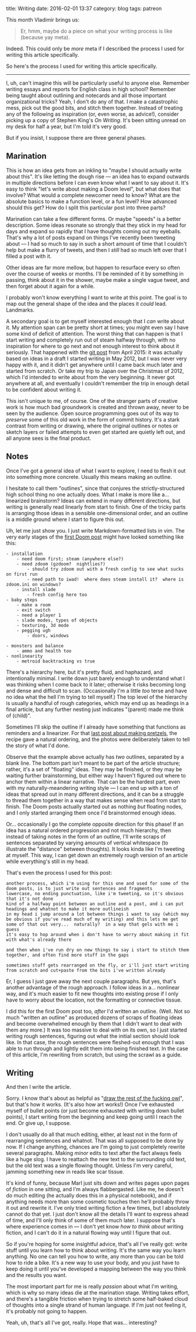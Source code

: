 title: Writing
date: 2016-02-01 13:37
category: blog
tags: patreon

This month Vladimir brings us:

> Er, hmm, maybe do a piece on what your writing process is like (because yay meta).

Indeed.  This could only be _more_ meta if I described the process I used for writing this article specifically.

So here's the process I used for writing this article specifically.

<!-- more -->

----

I, uh, can't imagine this will be particularly useful to anyone else.  Remember writing essays and reports for English class in high school?  Remember being taught about outlining and notecards and all those important organizational tricks?  Yeah, I don't do any of that.  I make a catastrophic mess, pick out the good bits, and stitch them together.  Instead of treating any of the following as inspiration (or, even worse, as advice!), consider picking up a copy of Stephen King's _On Writing_.  It's been sitting unread on my desk for half a year, but I'm told it's very good.

But if you insist, I suppose there are three general phases.

## Marination

This is how an idea gets from an inkling to "maybe I should actually write about this".  It's like letting the dough rise — an idea has to expand outwards in multiple directions before I can even know what I want to say about it.  It's easy to think "let's write about making a Doom level", but what does that involve?  What would a complete newcomer need to know?  What are the absolute basics to make a function level, or a fun level?  How advanced should this get?  How do I split this particular post into three parts?

Marination can take a few different forms.  Or maybe "speeds" is a better description.  Some ideas resonate so strongly that they stick in my head for days and expand so rapidly that I have thoughts coming out my eyeballs.  That's why a lot of posts expand on things I've recently been tweeting about — I had so much to say in such a short amount of time that I couldn't help but make a flurry of tweets, and then I _still_ had so much left over that I filled a post with it.

Other ideas are far more mellow, but happen to resurface every so often over the course of weeks or months.  I'll be reminded of it by something in passing, think about it in the shower, maybe make a single vague tweet, and then forget about it again for a while.

I probably won't know everything I want to write at this point.  The goal is to map out the general shape of the idea and the places it _could_ lead.  Landmarks.

A secondary goal is to get myself interested enough that I _can_ write about it.  My attention span can be pretty short at times; you might even say I have some kind of deficit of attention.  The worst thing that can happen is that I start writing and completely run out of steam halfway through, with no inspiration for where to go next and not enough interest to think about it seriously.  That happened with the [git post](/blog/2015/04/24/just-enough-git-to-be-less-dangerous/) from April 2015: it was actually based on ideas in a draft I started writing in May 2012, but I was never very happy with it, and it didn't get anywhere until I came back much later and started from scratch.  Or take my trip to Japan over the Christmas of 2012, which I'd intended to write about from the very beginning.  It never got anywhere at all, and eventually I couldn't remember the trip in enough detail to be confident about writing it.

This isn't unique to me, of course.  One of the stranger parts of creative work is how much bad groundwork is created and thrown away, never to be seen by the audience.  Open source programming goes out of its way to _preserve_ some of this old work in the form of commit history.  It's a stark contrast from writing or drawing, where the original outlines or notes or sketch layers or failed attempts to even get started are quietly left out, and all anyone sees is the final product.


## Notes

Once I've got a general idea of what I want to explore, I need to flesh it out into something more concrete.  Usually this means making an outline.

I hesitate to call them "outlines", since that conjures the strictly-structured high school thing no one actually does.  What I make is more like a...  linearized brainstorm?  Ideas can extend in many different directions, but writing is generally read linearly from start to finish.  One of the tricky parts is arranging those ideas in a sensible one-dimensional order, and an outline is a middle ground where I start to figure this out.

Uh, let me just show you.  I just write Markdown-formatted lists in vim.  The very early stages of the [first Doom post](/blog/2015/12/19/you-should-make-a-doom-level-part-1/) might have looked something like this:

    - installation
        - need doom first; steam (anywhere else?)
        - need zdoom (gzdoom?  nightlies?)
            - should try zdoom out with a fresh config to see what sucks on first run
            - need path to iwad!  where does steam install it?  where is zdoom.ini on windows?
        - install slade
            - fresh config here too
    - baby steps
        - make a room
        - exit switch
        - need a player 1
        - slade modes, types of objects
        - texturing, 3d mode
        - pegging ugh
            - doors, windows

    - monsters and balance
        - ammo and health too
    - nonlinearity
        - metroid backtracking vs true

There's a hierarchy here, but it's pretty fluid, and haphazard, and intentionally minimal.  I write down just barely enough to understand what I was thinking when I come back to it later; otherwise it risks becoming long and dense and difficult to scan.  (Occasionally I'm a little _too_ terse and have no idea what the hell I'm trying to tell myself.)  The top level of the hierarchy is usually a handful of rough categories, which may end up as headings in a final article, but any further nesting just indicates "(parent) made me think of (child)".

Sometimes I'll skip the outline if I already have something that functions as reminders and a linearizer.  For that [last post about making pretzels](http://eev.ee/blog/2016/01/31/i-made-pretzels/), the recipe gave a natural ordering, and the photos were deliberately taken to tell the story of what I'd done.

Observe that the example above actually has _two_ outlines, separated by a blank line.  The bottom part isn't meant to be part of the article structure; rather, it's a set of "floating" ideas.  They may be finished, or they may be waiting further brainstorming, but either way I haven't figured out where to anchor them within a linear narrative.  That can be the hardest part, even with my naturally-meandering writing style — I can end up with a ton of ideas that spread out in many different directions, and it can be a struggle to thread them together in a way that makes sense when read from start to finish.  The Doom posts actually started out as nothing _but_ floating nodes, and I only started arranging them once I'd brainstormed enough ideas.

Or...  occasionally I go the complete opposite direction for this phase!  If an idea has a natural ordered progression and not much hierarchy, then instead of taking notes in the form of an outline, I'll write scraps of sentences separated by varying amounts of vertical whitespace (to illustrate the "distance" between thoughts).  It looks kinda like I'm tweeting at myself.  This way, I can get down an extremely rough version of an article while everything's still in my head.

That's even the process I used for this post:

    another process, which i'm using for this one and used for some of the doom posts, is to just write out sentences and fragments
    lowercase, no ending punctuation, like i'm tweeting, so it's obvious that it's not done
    kind of a halfway point between an outline and a post, and i can put headings and whatnot to make it more outlineish
    in my head i jump around a lot between things i want to say (which may be obvious if you've read much of my writing) and this lets me get some of that out very...  naturally?  in a way that gels with me i guess
    it's easy to hop around when i don't have to worry about making it fit with what's already there

    and then when i've run dry on new things to say i start to stitch them together, and often find more stuff in the gaps

    sometimes stuff gets rearranged on the fly, or i'll just start writing from scratch and cut+paste from the bits i've written already

Er, I guess I just gave away the next couple paragraphs.  But yes, that's another advantage of the rough approach.  I follow ideas in a...  nonlinear way, and it's much easier to fit new thoughts into existing prose if I only have to worry about the location, not the formatting or connective tissue.

I did this for the first Doom post too, _after_ I'd written an outline.  (Well.  Not so much "written an outline" as produced dozens of scraps of floating ideas and become overwhelmed enough by them that I didn't want to deal with them any more.)  It was too massive to deal with on its own, so I just started writing rough sentences, figuring out what the initial section should look like.  In that case, the rough sentences were fleshed-out enough that I was able to run through and lightly edit them into being finished text.  In the case of this article, I'm rewriting from scratch, but using the scrawl as a guide.


## Writing

And then I write the article.

Sorry.  I know that's about as helpful as "[draw the rest of the fucking owl](http://imgur.com/gallery/RadSf)", but that's how it works.  (It's also how art works!)  Once I've exhausted myself of bullet points (or just become exhausted with writing down bullet points), I start writing from the beginning and keep going until I reach the end.  Or give up, I suppose.

I don't usually do all that much editing, either, at least not in the form of rearranging sentences and whatnot.  That was all supposed to be done by now.  If I change anything, chances are I'm going to just completely rewrite several paragraphs.  Making _minor_ edits to text after the fact always feels like a huge slog.  I have to reattach the new text to the surrounding old text, but the old text was a single flowing thought.  Unless I'm very careful, jamming something new in reads like scar tissue.

It's kind of funny, because Marl just sits down and writes pages upon pages of _fiction_ in one sitting, and I'm always flabbergasted.  Like me, he doesn't do much editing (he actually does this in a physical notebook), and if anything needs more than some cosmetic touches then he'll probably throw it out and rewrite it.  I've only tried writing fiction a few times, but I absolutely cannot do that yet.  I just don't know all the details I'll want to express ahead of time, and I'll only think of some of them much later.  I suppose that's where experience comes in — I don't yet know _how to think about_ writing fiction, and I can't do it in a natural flowing way until I figure that out.

So if you're hoping for some insightful advice, that's all I've really got: write stuff until you learn how to think about writing.  It's the same way you learn anything.  No one can tell you how to write, any more than you can be told how to ride a bike.  It's a new way to use your body, and you just have to keep doing it until you've developed a mapping between the way you think and the results you want.

The most important part for me is really _passion_ about what I'm writing, which is why so many ideas die at the marination stage.  Writing takes effort, and there's a tangible friction when trying to stretch some half-baked cloud of thoughts into a single strand of human language.  If I'm just not feeling it, it's probably not going to happen.

Yeah, uh, that's all I've got, really.  Hope that was...  interesting?
